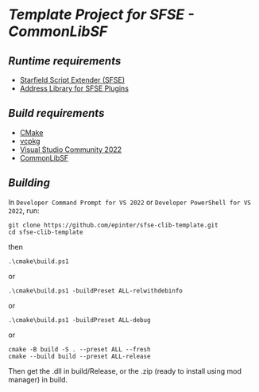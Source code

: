 # ***Template Project for SFSE - CommonLibSF***

## ***Runtime requirements***

- [Starfield Script Extender (SFSE)](https://sfse.silverlock.org/)
- [Address Library for SFSE Plugins](https://www.nexusmods.com/starfield/mods/3256)

## ***Build requirements***

- [CMake](https://cmake.org/)
- [vcpkg](https://vcpkg.io/en/)
- [Visual Studio Community 2022](https://visualstudio.microsoft.com/vs/community/)
- [CommonLibSF](https://github.com/Starfield-Reverse-Engineering/CommonLibSF)

## ***Building***

In `Developer Command Prompt for VS 2022` or `Developer PowerShell for VS 2022`, run:

~~~
git clone https://github.com/epinter/sfse-clib-template.git
cd sfse-clib-template
~~~

then

~~~
.\cmake\build.ps1
~~~

or

~~~
.\cmake\build.ps1 -buildPreset ALL-relwithdebinfo
~~~

or

~~~
.\cmake\build.ps1 -buildPreset ALL-debug
~~~

or

~~~
cmake -B build -S . --preset ALL --fresh
cmake --build build --preset ALL-release
~~~

Then get the .dll in build/Release, or the .zip (ready to install using mod manager) in build.